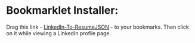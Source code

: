# Bookmarklet Installer:
Drag this link - [LinkedIn-To-ResumeJSON](javascript:(function()%7B%22use%20strict%22%3Bvar%20_typeof%3D%22function%22%3D%3Dtypeof%20Symbol%26%26%22symbol%22%3D%3Dtypeof%20Symbol.iterator%3Ffunction(e)%7Breturn%20typeof%20e%7D%3Afunction(e)%7Breturn%20e%26%26%22function%22%3D%3Dtypeof%20Symbol%26%26e.constructor%3D%3D%3DSymbol%26%26e!%3D%3DSymbol.prototype%3F%22symbol%22%3Atypeof%20e%7D%3B!function(r)%7Bvar%20n%3D%7B%7D%3Bfunction%20o(e)%7Bif(n%5Be%5D)return%20n%5Be%5D.exports%3Bvar%20t%3Dn%5Be%5D%3D%7Bi%3Ae%2Cl%3A!1%2Cexports%3A%7B%7D%7D%3Breturn%20r%5Be%5D.call(t.exports%2Ct%2Ct.exports%2Co)%2Ct.l%3D!0%2Ct.exports%7Do.m%3Dr%2Co.c%3Dn%2Co.d%3Dfunction(e%2Ct%2Cr)%7Bo.o(e%2Ct)%7C%7CObject.defineProperty(e%2Ct%2C%7Benumerable%3A!0%2Cget%3Ar%7D)%7D%2Co.r%3Dfunction(e)%7B%22undefined%22!%3Dtypeof%20Symbol%26%26Symbol.toStringTag%26%26Object.defineProperty(e%2CSymbol.toStringTag%2C%7Bvalue%3A%22Module%22%7D)%2CObject.defineProperty(e%2C%22__esModule%22%2C%7Bvalue%3A!0%7D)%7D%2Co.t%3Dfunction(t%2Ce)%7Bif(1%26e%26%26(t%3Do(t))%2C8%26e)return%20t%3Bif(4%26e%26%26%22object%22%3D%3D(void%200%3D%3D%3Dt%3F%22undefined%22%3A_typeof(t))%26%26t%26%26t.__esModule)return%20t%3Bvar%20r%3DObject.create(null)%3Bif(o.r(r)%2CObject.defineProperty(r%2C%22default%22%2C%7Benumerable%3A!0%2Cvalue%3At%7D)%2C2%26e%26%26%22string%22!%3Dtypeof%20t)for(var%20n%20in%20t)o.d(r%2Cn%2Cfunction(e)%7Breturn%20t%5Be%5D%7D.bind(null%2Cn))%3Breturn%20r%7D%2Co.n%3Dfunction(e)%7Bvar%20t%3De%26%26e.__esModule%3Ffunction()%7Breturn%20e.default%7D%3Afunction()%7Breturn%20e%7D%3Breturn%20o.d(t%2C%22a%22%2Ct)%2Ct%7D%2Co.o%3Dfunction(e%2Ct)%7Breturn%20Object.prototype.hasOwnProperty.call(e%2Ct)%7D%2Co.p%3D%22%22%2Co(o.s%3D3)%7D(%5Bfunction(t%2Ce)%7Bfunction%20r(e)%7Breturn(r%3D%22function%22%3D%3Dtypeof%20Symbol%26%26%22symbol%22%3D%3D_typeof(Symbol.iterator)%3Ffunction(e)%7Breturn%20void%200%3D%3D%3De%3F%22undefined%22%3A_typeof(e)%7D%3Afunction(e)%7Breturn%20e%26%26%22function%22%3D%3Dtypeof%20Symbol%26%26e.constructor%3D%3D%3DSymbol%26%26e!%3D%3DSymbol.prototype%3F%22symbol%22%3Avoid%200%3D%3D%3De%3F%22undefined%22%3A_typeof(e)%7D)(e)%7Dfunction%20n(e)%7Breturn%22function%22%3D%3Dtypeof%20Symbol%26%26%22symbol%22%3D%3D%3Dr(Symbol.iterator)%3Ft.exports%3Dn%3Dfunction(e)%7Breturn%20r(e)%7D%3At.exports%3Dn%3Dfunction(e)%7Breturn%20e%26%26%22function%22%3D%3Dtypeof%20Symbol%26%26e.constructor%3D%3D%3DSymbol%26%26e!%3D%3DSymbol.prototype%3F%22symbol%22%3Ar(e)%7D%2Cn(e)%7Dt.exports%3Dn%7D%2Cfunction(e%2Ct%2Cr)%7Be.exports%3Dr(4)%7D%2Cfunction(e%2Ct)%7Bfunction%20c(e%2Ct%2Cr%2Cn%2Co%2Ci%2Ca)%7Btry%7Bvar%20s%3De%5Bi%5D(a)%2Cc%3Ds.value%7Dcatch(e)%7Breturn%20void%20r(e)%7Ds.done%3Ft(c)%3APromise.resolve(c).then(n%2Co)%7De.exports%3Dfunction(s)%7Breturn%20function()%7Bvar%20e%3Dthis%2Ca%3Darguments%3Breturn%20new%20Promise(function(t%2Cr)%7Bvar%20n%3Ds.apply(e%2Ca)%3Bfunction%20o(e)%7Bc(n%2Ct%2Cr%2Co%2Ci%2C%22next%22%2Ce)%7Dfunction%20i(e)%7Bc(n%2Ct%2Cr%2Co%2Ci%2C%22throw%22%2Ce)%7Do(void%200)%7D)%7D%7D%7D%2Cfunction(e%2Ct%2Cr)%7Br.r(t)%3Bvar%20n%2Co%2Cc%2Ci%2Ca%2Cs%2Cu%3Dr(1)%2Cl%3Dr.n(u)%2Cd%3Dr(2)%2Cp%3Dr.n(d)%2Cf%3Dr(0)%2Ch%3Dr.n(f)%2Cy%3D%7Bbasics%3A%7Bname%3A%22%22%2Clabel%3A%22%22%2Cpicture%3A%22%22%2Cemail%3A%22%22%2Cphone%3A%22%22%2Cwebsite%3A%22%22%2Csummary%3A%22%22%2Clocation%3A%7Baddress%3A%22%22%2CpostalCode%3A%22%22%2Ccity%3A%22%22%2CcountryCode%3A%22%22%2Cregion%3A%22%22%7D%2Cprofiles%3A%5B%5D%7D%2Cwork%3A%5B%5D%2Cvolunteer%3A%5B%5D%2Ceducation%3A%5B%5D%2Cawards%3A%5B%5D%2Cpublications%3A%5B%5D%2Cskills%3A%5B%5D%2Clanguages%3A%5B%5D%2Cinterests%3A%5B%5D%2Creferences%3A%5B%5D%7D%2Cm%3D(i%3Dc%3Dy%2Ca%3D!1%2Cs%3D%22jtzLiToResumeJson%22%2Cb.prototype.setExportBeyondSpec%3Dfunction(e)%7B%22boolean%22%3D%3Dtypeof%20e%26%26(this.exportBeyondSpec%3De)%7D%2Cb.prototype.parseEmbeddedLiSchema%3Dfunction()%7Bfor(var%20e%3Dthis%2Ci%3Dthis%2Ca%3D!1%2Ct%3D!1%2Cr%3Ddocument.querySelectorAll('code%5Bid%5E%3D%22bpr-guid-%22%5D')%2Cn%3D0%3Bn%3Cr.length%3Bn%2B%2B)%7Bvar%20s%3Dr%5Bn%5D%3Bif(%2FeducationView%2F.test(s.innerHTML)%26%26%2FlanguageView%2F.test(s.innerHTML))%7Bt%3D!0%3Btry%7B!function()%7Bvar%20n%3Dv(JSON.parse(s.innerHTML))%2Ct%3D!1%3Bn.getValuesByKey(%22*profile%22).forEach(function(e)%7Bt%7C%7C(t%3D!0%2Cc.basics.name%3De.firstName%2B%22%20%22%2Be.lastName%2Cc.basics.summary%3Dg(e.summary)%2Cc.basics.label%3Dg(e.headline)%2Ce.address%3Fc.basics.location.address%3De.address%3Ae.locationName%26%26(c.basics.location.address%3De.locationName)%2Cc.basics.location.countryCode%3De.defaultLocale.country%2Cc.languages.push(%7Blanguage%3Ae.defaultLocale.language%2Cfluency%3A%22Native%20Speaker%22%7D))%7D)%2Cn.getValuesByKey(%22*summaryTreasuryMedias%22).forEach(function(e)%7Bvar%20t%3D!1%2Cr%3De.data.url%3Bif(%22GitHub%22%3D%3D%3De.providerName%7C%7C%2Fgithub%5C.com%2Fgim.test(r))%7Bvar%20n%3D%2Fgithub%5C.com%5C%2F(%5B%5E%5C%2F%5C%3F%5D%2B)%5B%5E%5C%2F%5D%2B%24%2Fgim.exec(r)%3Bn%26%26!a%26%26(t%3Da%3D!0%2Cc.basics.profiles.push(%7Bnetwork%3A%22GitHub%22%2Cusername%3An%5B1%5D%2Curl%3Ar%7D))%7Dt%7C%7C(t%3D!0%2Cc.basics.website%3Dr)%2C!t%26%26this.exportBeyondSpec%26%26(t%3D!0%2Cc.projects%3Dc.projects%7C%7C%5B%5D%2Cc.projects.push(%7Bname%3Ae.title%2CstartDate%3A%22%22%2Csummary%3Ae.description%2Curl%3Aproject.url%7D))%7D)%2Cn.getValuesByKey(%22*educationView%22).forEach(function(e)%7Bvar%20r%3D%7Binstitution%3Ag(e.schoolName)%2Carea%3Ag(e.fieldOfStudy)%2CstudyType%3Ag(e.degreeName)%2CstartDate%3A%22%22%2CendDate%3A%22%22%2Cgpa%3Ag(e.grade)%2Ccourses%3A%5B%5D%7D%3Be.timePeriod%26%26%22object%22%3D%3D%3Dh()(e.timePeriod)%26%26(e.timePeriod.startDate%26%26%22object%22%3D%3D%3Dh()(e.timePeriod.startDate)%26%26(r.startDate%3De.timePeriod.startDate.year%2B%22-12-31%22)%2Ce.timePeriod.endDate%26%26%22object%22%3D%3D%3Dh()(e.timePeriod.endDate)%26%26(r.endDate%3De.timePeriod.endDate.year%2B%22-12-31%22))%2CArray.isArray(e.courses)%26%26e.courses.forEach(function(e)%7Bvar%20t%3Dn.data%5Be%5D%3Bt%3Fr.courses.push(t.number%2B%22%20-%20%22%2Bt.name)%3Ai.debug%26%26(console.warn(%22could%20not%20find%20course%3A%22)%2Cconsole.warn(e))%7D)%2Cc.education.push(r)%7D)%2Cn.getValuesByKey(%22*positionView%22).forEach(function(e)%7Bvar%20t%3D%7Bcompany%3Ae.companyName%2CendDate%3A%22%22%2Chighlights%3A%5B%5D%2Cposition%3Ae.title%2CstartDate%3A%22%22%2Csummary%3Ae.description%2Cwebsite%3Ai.companyLiPageFromCompanyUrn(e.companyUrn)%7D%3Be.timePeriod%26%26%22object%22%3D%3D%3Dh()(e.timePeriod)%26%26(e.timePeriod.endDate%26%26%22object%22%3D%3D%3Dh()(e.timePeriod.endDate)%26%26(t.endDate%3De.timePeriod.endDate.year%2B%22-%22%2Be.timePeriod.endDate.month%2B%22-31%22)%2Ce.timePeriod.startDate%26%26%22object%22%3D%3D%3Dh()(e.timePeriod.startDate)%26%26(t.startDate%3De.timePeriod.startDate.year%2B%22-%22%2Be.timePeriod.startDate.month%2B%22-31%22))%2Ce.company%26%26e.company%5B%22*miniCompany%22%5D%26%26n.data%5Be.company%5B%22*miniCompany%22%5D%5D%2Cc.work.push(t)%7D)%2Cn.getValuesByKey(%22*volunteerExperienceView%22).forEach(function(e)%7Bvar%20t%3D%7Borganization%3Ae.companyName%2Cposition%3Ae.role%2Cwebsite%3Ai.companyLiPageFromCompanyUrn(e.companyUrn)%2CstartDate%3A%22%22%2CendDate%3A%22%22%2Csummary%3Ae.description%2Chighlights%3A%5B%5D%7D%3Be.timePeriod%26%26%22object%22%3D%3D%3Dh()(e.timePeriod)%26%26(%22object%22%3D%3D%3Dh()(e.timePeriod.endDate)%26%26null!%3D%3De.timePeriod.endDate%26%26(t.endDate%3De.timePeriod.endDate.year%2B%22-%22%2Be.timePeriod.endDate.month%2B%22-31%22)%2C%22object%22%3D%3D%3Dh()(e.timePeriod.startDate)%26%26null!%3D%3De.timePeriod.startDate%26%26(t.startDate%3De.timePeriod.startDate.year%2B%22-%22%2Be.timePeriod.startDate.month%2B%22-31%22))%2Cc.volunteer.push(t)%7D)%3Bvar%20r%3D%5B%5D%3Bn.getValuesByKey(%22*skillView%22).forEach(function(e)%7Br.push(e.name)%7D)%2Cdocument.querySelectorAll('span%5Bclass*%3D%22skill-category-entity%22%5D%5Bclass*%3D%22name%22%5D').forEach(function(e)%7Be%3De.innerText%2Cr.includes(e)%7C%7Cr.push(e)%7D)%2Cr.forEach(function(e)%7Bc.skills.push(%7Bname%3Ae%2Clevel%3A%22%22%2Ckeywords%3A%5B%5D%7D)%7D)%3Bvar%20o%3D%5B%5D%3Bdocument.querySelectorAll(%22%23recommendation-list%20%3E%20li%22).forEach(function(e)%7Bif(e.querySelector('blockquote%20span%5Bclass*%3D%22line-clamp%22%5D%5Bclass*%3D%22raw%22%5D'))%7Bvar%20t%3D%7Bname%3Ae.querySelector(%22h3%22).innerText%2Ctitle%3Ae.querySelector('p%5Bclass*%3D%22headline%22%5D').innerText%2Ctext%3Ae.querySelector('blockquote%20span%5Bclass*%3D%22line-clamp%22%5D%5Bclass*%3D%22raw%22%5D').innerText%7D%2Cr%3Dt.name%2B%22%7C%22%2Bt.title%3Bo.includes(r)%7C%7C(o.push(r)%2Cc.references.push(%7Bname%3At.name%2Creference%3At.text%7D))%7D%7D)%2Ce.exportBeyondSpec%26%26(c.projects%3Dc.projects%7C%7C%5B%5D%2Cn.getValuesByKey(%22*projectView%22).forEach(function(e)%7Bvar%20t%3D%7Bname%3Ae.title%2CstartDate%3A%22%22%2Csummary%3Ae.description%2Curl%3Ae.url%7D%3Be.timePeriod%26%26%22object%22%3D%3D%3Dh()(e.timePeriod)%26%26(t.startDate%3De.timePeriod.startDate%2B%22-12-31%22)%2Cc.projects.push(t)%7D))%2Cn.getValuesByKey(%22*honorView%22).forEach(function(e)%7Bvar%20t%3D%7Btitle%3Ae.title%2Cdate%3A%22%22%2Cawarder%3Ae.issuer%2Csummary%3Ag(e.description)%7D%3Be.issueDate%26%26%22object%22%3D%3D%3Dh()(e.issueDate)%26%26(t.date%3De.issueDate.year%2B%22-%22%2Be.issueDate.month%2B%22-31%22)%2Cc.awards.push(t)%7D)%2Cn.getValuesByKey(%22*publicationView%22).forEach(function(e)%7Bvar%20t%3D%7Bname%3Ae.name%2Cpublisher%3Ae.publisher%2CreleaseDate%3A%22%22%2Cwebsite%3Ag(e.url)%2Csummary%3Ag(e.description)%7D%3B%22object%22%3D%3D%3Dh()(e.date)%26%26void%200!%3D%3De.date.year%26%26(t.releaseDate%3De.date.year%2B%22-%22%2Be.date.month%2B%22-%22%2Be.date.day)%2Cc.publications.push(t)%7D)%2Ci.debug%26%26console.log(c)%2Ci.parseSuccess%3D!0%7D()%7Dcatch(e)%7Bif(i.debug)throw%20e%3Bconsole.warn(e)%2Cconsole.log(%22Could%20not%20parse%20embedded%20schema!%22)%7D%7Dif(t)%7Bi.parseSuccess%3D!0%3Bbreak%7D%7D%7D%2Cb.prototype.parseBasics%3Dfunction()%7Bthis.profileId%3Dthis.getProfileId()%2Cc.basics.profiles.push(%7Bnetwork%3A%22LinkedIn%22%2Cusername%3Athis.profileId%2Curl%3A%22https%3A%2F%2Fwww.linkedin.com%2Fin%2F%22%2Bthis.profileId%2B%22%2F%22%7D)%7D%2Cb.prototype.parseViaInternalApi%3Dp()(l.a.mark(function%20e()%7Bvar%20t%2Cr%2Cn%2Co%2Ci%2Ca%2Cs%3Breturn%20l.a.wrap(function(e)%7Bfor(%3B%3B)switch(e.prev%3De.next)%7Bcase%200%3Areturn%20e.prev%3D0%2Ce.next%3D3%2Cthis.voyagerFetch(%22%2Fidentity%2Fprofiles%2F%7BprofileId%7D%2FprofileContactInfo%22)%3Bcase%203%3Aif((t%3De.sent)%26%26%22object%22%3D%3D%3Dh()(t.data)%26%26(c.basics.location.address%3Dt.data.address%2Cc.basics.email%3Dt.data.emailAddress%2Cc.basics.phone%3Dg(t.data.phoneNumbers)%2CArray.isArray(t.data.websites)))for(r%3Dt.data.websites%2Cn%3D0%3Bn%3Cr.length%3Bn%2B%2B)%2Fportfolio%2Fi.test(r%5Bn%5D.type.category)%26%26(c.basics.website%3Dr%5Bn%5D.url)%3Breturn%20e.next%3D7%2Cthis.voyagerFetch(%22%2Fme%22)%3Bcase%207%3Areturn(o%3De.sent)%26%26%22object%22%3D%3D%3Dh()(o.data)%26%26Array.isArray(o.included)%26%260%3Co.included.length%26%26(i%3Do.included%5B0%5D%2Cc.basics.name%3Di.firstName%2B%22%20%22%2Bi.LastName%2Cc.basics.label%3Di.occupation%2Cc.basics.picture%3Di.picture.rootUrl%2Bi.picture.artifacts%5Bi.picture.artifacts.length-1%5D.fileIdentifyingUrlPathSegment)%2Ce.next%3D11%2Cthis.voyagerFetch(%22%2Fidentity%2Fprofiles%2F%7BprofileId%7D%22)%3Bcase%2011%3A(a%3De.sent)%26%26%22object%22%3D%3D%3Dh()(a.data)%26%26(s%3Da.data%2Cc.basics.name%3Ds.firstName%2B%22%20%22%2Bs.lastName%2Cc.basics.label%3Ds.headline%2Cc.basics.summary%3Ds.summary)%2Cthis.debug%26%26console.log(c)%2Ce.next%3D20%3Bbreak%3Bcase%2016%3Ae.prev%3D16%2Ce.t0%3De.catch(0)%2Cconsole.warn(e.t0)%2Cconsole.log(%22Error%20parsing%20using%20internal%20API%20(Voyager)%22)%3Bcase%2020%3Acase%22end%22%3Areturn%20e.stop()%7D%7D%2Ce%2Cthis%2C%5B%5B0%2C16%5D%5D)%7D))%2Cb.prototype.triggerAjaxLoadByScrolling%3D(o%3Dp()(l.a.mark(function%20e(t)%7Bvar%20r%2Cn%3Breturn%20l.a.wrap(function(e)%7Bfor(%3B%3B)switch(e.prev%3De.next)%7Bcase%200%3Aif(t%3D%22function%22%3D%3Dtypeof%20t%3Ft%3Afunction()%7B%7D%2Ca)%7Be.next%3D7%3Bbreak%7Dreturn%20r%3Dfunction()%7Bvar%20e%3Ddocument.body.scrollHeight%3Bwindow.scrollTo(0%2Ce)%7D%2Cn%3Dwindow.scrollY%2Cr()%2Ce.next%3D7%2Cnew%20Promise(function(e%2Ct)%7BsetTimeout(function()%7Br()%2Cwindow.scrollTo(0%2Cn)%2Ca%3D!0%2Ce()%7D%2C400)%7D)%3Bcase%207%3Areturn%20t()%2Ce.abrupt(%22return%22%2C!0)%3Bcase%209%3Acase%22end%22%3Areturn%20e.stop()%7D%7D%2Ce)%7D))%2Cfunction(e)%7Breturn%20o.apply(this%2Carguments)%7D)%2Cb.prototype.forceReParse%3Dp()(l.a.mark(function%20e()%7Breturn%20l.a.wrap(function(e)%7Bfor(%3B%3B)switch(e.prev%3De.next)%7Bcase%200%3Areturn%20a%3D!1%2Cthis.parseSuccess%3D!1%2Ce.next%3D4%2Cthis.tryParse()%3Bcase%204%3Acase%22end%22%3Areturn%20e.stop()%7D%7D%2Ce%2Cthis)%7D))%2Cb.prototype.tryParse%3Dp()(l.a.mark(function%20e()%7Bvar%20n%2Co%3Dthis%3Breturn%20l.a.wrap(function(e)%7Bfor(%3B%3B)switch(e.prev%3De.next)%7Bcase%200%3Areturn%20n%3Dthis%2Ce.abrupt(%22return%22%2Cnew%20Promise(function()%7Bvar%20r%3Dp()(l.a.mark(function%20e(t%2Cr)%7Breturn%20l.a.wrap(function(e)%7Bfor(%3B%3B)switch(e.prev%3De.next)%7Bcase%200%3Aif(o.parseSuccess%26%26o.scannedPageUrl!%3D%3Do.getUrlWithoutQuery())return%20e.next%3D3%2Co.forceReParse()%3Be.next%3D6%3Bbreak%3Bcase%203%3At(!0)%2Ce.next%3D7%3Bbreak%3Bcase%206%3Ao.triggerAjaxLoadByScrolling(function()%7Bn.parseSuccess%7C%7C(n.parseBasics()%2Cn.parseEmbeddedLiSchema()%2Cn.scannedPageUrl%3Dn.getUrlWithoutQuery())%2Ct(!0)%7D)%3Bcase%207%3Acase%22end%22%3Areturn%20e.stop()%7D%7D%2Ce)%7D))%3Breturn%20function(e%2Ct)%7Breturn%20r.apply(this%2Carguments)%7D%7D()))%3Bcase%202%3Acase%22end%22%3Areturn%20e.stop()%7D%7D%2Ce%2Cthis)%7D))%2Cb.prototype.parseAndShowOutput%3Dp()(l.a.mark(function%20e()%7Bvar%20t%3Breturn%20l.a.wrap(function(e)%7Bfor(%3B%3B)switch(e.prev%3De.next)%7Bcase%200%3Areturn%20e.next%3D2%2Cthis.tryParse()%3Bcase%202%3At%3D%7Braw%3Ac%2Cstringified%3AJSON.stringify(c%2Cnull%2C2)%7D%2Cconsole.log(t)%2Cthis.showModal(t.raw)%3Bcase%205%3Acase%22end%22%3Areturn%20e.stop()%7D%7D%2Ce%2Cthis)%7D))%2Cb.prototype.closeModal%3Dfunction()%7Bvar%20e%3Ddocument.getElementById(%22jtzLiToResumeJson_modalWrapper%22)%3Be%26%26(e.style.display%3D%22none%22)%7D%2Cb.prototype.showModal%3Dfunction(e)%7Bvar%20t%3Dthis%2Cr%3Ds%2B%22_modalWrapper%22%2Cn%3Ddocument.getElementById(r)%3Bif(n)n.style.display%3D%22block%22%3Belse%7Bt.injectStyles()%2C(n%3Ddocument.createElement(%22div%22)).id%3Dr%2Cn.innerHTML%3D%22%22%2B'%3Cdiv%20class%3D%22'.concat(s%2C'_modal%22%3E')%2B'%3Cdiv%20class%3D%22'.concat(s%2C'_topBar%22%3E')%2B'%3Cdiv%20class%3D%22'.concat(s%2C'_titleText%22%3EProfile%20Export%3A%3C%2Fdiv%3E')%2B'%3Cdiv%20class%3D%22'.concat(s%2C'_closeButton%22%3EX%3C%2Fdiv%3E')%2B%22%3C%2Fdiv%3E%22%2B'%3Cdiv%20class%3D%22'.concat(s%2C'_modalBody%22%3E')%2B'%3Ctextarea%20id%3D%22'.concat(s%2C'_exportTextField%22%3EExport%20will%20appear%20here...%3C%2Ftextarea%3E')%2B%22%3C%2Fdiv%3E%3C%2Fdiv%3E%22%2Cdocument.body.appendChild(n)%2Cn.addEventListener(%22click%22%2Cfunction(e)%7Be.target.id%3D%3D%3Dr%26%26t.closeModal()%7D)%2Cn.querySelector(%22.%22%2Bs%2B%22_closeButton%22).addEventListener(%22click%22%2Cfunction(e)%7Bt.closeModal()%7D)%3Bvar%20o%3Dn.querySelector(%22%23%22%2Bs%2B%22_exportTextField%22)%3Bo.addEventListener(%22click%22%2Cfunction(e)%7Bo.select()%7D)%7Dn.querySelector(%22%23%22%2Bs%2B%22_exportTextField%22).value%3DJSON.stringify(e%2Cnull%2C2)%7D%2Cb.prototype.injectStyles%3Dfunction()%7Bvar%20e%3Ddocument.createElement(%22style%22)%3Be.innerText%3D%22%23%22.concat(s%2C%22_modalWrapper%20%7B%22)%2B%22width%3A%20100%25%3Bheight%3A%20100%25%3Bposition%3A%20absolute%3Btop%3A%200%3Bleft%3A%200%3Bbackground-color%3A%20rgba(0%2C%200%2C%200%2C%200.8)%3Bz-index%3A%2099999999999999999999999999999999%7D%22%2B%22.%22.concat(s%2C%22_modal%20%7B%22)%2B%22width%3A%2080%25%3Bmargin-top%3A%2010%25%3Bmargin-left%3A%2010%25%3Bbackground-color%3A%20white%3Bpadding%3A%2020px%3Bborder-radius%3A%2013px%3B%7D%22%2B%22.%22.concat(s%2C%22_topBar%20%7B%22)%2B%22width%3A%20100%25%3Bposition%3A%20relative%3B%7D%22%2B%22.%22.concat(s%2C%22_titleText%20%7B%22)%2B%22text-align%3A%20center%3Bfont-size%3A%20x-large%3Bwidth%3A%20100%25%3Bpadding-top%3A%208px%3B%7D%22%2B%22.%22.concat(s%2C%22_closeButton%20%7B%22)%2B%22position%3A%20absolute%3Btop%3A%200px%3Bright%3A%200px%3Bpadding%3A%200px%208px%3Bmargin%3A%203px%3Bborder%3A%204px%20double%20black%3Bborder-radius%3A%2010px%3Bfont-size%3A%20x-large%3B%7D%22%2B%22.%22.concat(s%2C%22_modalBody%20%7B%22)%2B%22width%3A%2090%25%3Bmargin-left%3A%205%25%3Bmargin-top%3A%2020px%3Bpadding-top%3A%208px%3B%7D%22%2B%22%23%22.concat(s%2C%22_exportTextField%20%7B%22)%2B%22width%3A%20100%25%3Bmin-height%3A%20300px%3B%7D%22%2Cdocument.body.appendChild(e)%7D%2Cb.prototype.getUrlWithoutQuery%3Dfunction()%7Breturn%20document.location.origin%2Bdocument.location.pathname%7D%2Cb.prototype.getJSON%3Dfunction()%7Breturn%20this.parseSuccess%3Fc%3Ai%7D%2Cb.prototype.getProfileId%3Dfunction()%7Bvar%20e%3D%2Flinkedin.com%5C%2F%5B%5E%5C%2F%5D*%5C%2F(%5B%5E%5C%2F%5D%2B)%5C%2F%5B%5E%5C%2F%5D*%24%2Fim%2Ct%3D%2Fvoyager%5C%2Fapi%5C%2F.*%5C%2Fprofiles%5C%2F(%5B%5E%5C%2F%5D%2B)%5C%2F.*%2Fim%3Breturn%20e.test(document.location.href)%3Fe.exec(document.location.href)%5B1%5D%3A!!t.test(document.body.innerHTML)%26%26t.exec(document.body.innerHTML)%5B1%5D%7D%2Cb.prototype.companyLiPageFromCompanyUrn%3Dfunction(e)%7Bvar%20t%3D%22%22%3Bif(%22string%22%3D%3Dtypeof%20e)%7Bvar%20r%3D%2Furn.%2BCompany%3A(%5Cd%2B)%2F.exec(e)%3Br%26%26(t%3D%22https%3A%2F%2Fwww.linkedin.com%2Fcompany%2F%22%2Br%5B1%5D)%7Dreturn%20t%7D%2Cb.prototype.voyagerFetch%3D(n%3Dp()(l.a.mark(function%20e(i)%7Breturn%20l.a.wrap(function(e)%7Bfor(%3B%3B)switch(e.prev%3De.next)%7Bcase%200%3Areturn(i%3Di.replace(%22%7BprofileId%7D%22%2Cthis.profileId)).startsWith(%22https%22)%7C%7C(i%3D%22https%3A%2F%2Fwww.linkedin.com%2Fvoyager%2Fapi%22%2Bi)%2Ce.abrupt(%22return%22%2Cnew%20Promise(function(r%2Ce)%7Bvar%20t%2Cn%3D((t%3Ddocument.cookie.match(%22(%5E%7C%3B)%20%3FJSESSIONID%3D(%5B%5E%3B%5D*)(%3B%7C%24)%22))%3Ft%5B2%5D%3Anull).replace(%2F%22%2Fg%2C%22%22)%3Bif(n)%7Bvar%20o%3D%7Bcredentials%3A%22include%22%2Cheaders%3A%7Baccept%3A%22application%2Fvnd.linkedin.normalized%2Bjson%2B2.1%22%2C%22csrf-token%22%3An%2C%22sec-fetch-mode%22%3A%22cors%22%2C%22sec-fetch-site%22%3A%22same-origin%22%7D%2Creferrer%3Adocument.location.href%2Cbody%3Anull%2Cmethod%3A%22GET%22%2Cmode%3A%22cors%22%7D%3Bthis.debug%26%26console.log(o)%2Cfetch(i%2Co).then(function(e)%7B200!%3D%3De.status%3F(r(!1)%2Cconsole.warn(%22Error%20fetching%20internal%20API%20endpoint%22))%3Ae.text().then(function(e)%7Btry%7Bvar%20t%3DJSON.parse(e)%3Br(t)%7Dcatch(e)%7Bconsole.warn(%22Error%20parsing%20internal%20API%20response%22)%2Cr(!1)%7D%7D)%7D)%7Delse%20r(!1)%7D))%3Bcase%203%3Acase%22end%22%3Areturn%20e.stop()%7D%7D%2Ce%2Cthis)%7D))%2Cfunction(e)%7Breturn%20n.apply(this%2Carguments)%7D)%2Cb)%3Bfunction%20g(e%2Ct)%7Breturn%20null%3D%3D%3De%3Ft%7C%7C%22%22%3Ae%7Dfunction%20v(e)%7Bvar%20t%3D%7BtableOfContents%3A%7B%7D%2Cdata%3A%7B%7D%7D%3Bt.tableOfContents%3De.data%3Bfor(var%20r%3D0%3Br%3Ce.included.length%3Br%2B%2B)%7Bvar%20n%3De.included%5Br%5D%3Bn.key%3Dn.entityUrn%2Ct.data%5Bn.entityUrn%5D%3Dn%7Dreturn%20t.getValuesByKey%3Dfunction(e)%7Bvar%20t%3D%5B%5D%2Cr%3Dthis.tableOfContents%5Be%5D%2Cn%3D%5B%5D%3Bif(Array.isArray(r))n%3Dr%3Belse%20if(r)%7Bvar%20o%3Dthis.data%5Br%5D%3Bo%5B%22*elements%22%5D%26%26Array.isArray(o%5B%22*elements%22%5D)%3Fn%3Do%5B%22*elements%22%5D%3Ao.elements%26%26Array.isArray(o.elements)%3Fn%3Do.elements%3At.push(o)%7Dfor(var%20i%3D0%3Bi%3Cn.length%3Bi%2B%2B)void%200!%3D%3Dthis.data%5Bn%5Bi%5D%5D%26%26t.push(this.data%5Bn%5Bi%5D%5D)%3Breturn%20t%7D%2Ct%7Dfunction%20b(e%2Ct)%7Bthis.scannedPageUrl%3D%22%22%2Cthis.parseSuccess%3D!1%2Cthis.profileId%3Dthis.getProfileId()%2Cthis.exportBeyondSpec%3De%7C%7C!1%2Cthis.debug%3D%22boolean%22%3D%3Dtypeof%20t%26%26t%7Dwindow.linkedinToResumeJsonConverter%3Dnew%20m%2Cwindow.linkedinToResumeJsonConverter.parseAndShowOutput()%7D%2Cfunction(e%2Ct%2Cr)%7Bvar%20n%3Dfunction(i)%7Bvar%20c%2Ce%3DObject.prototype%2Cu%3De.hasOwnProperty%2Ct%3D%22function%22%3D%3Dtypeof%20Symbol%3FSymbol%3A%7B%7D%2Co%3Dt.iterator%7C%7C%22%40%40iterator%22%2Cr%3Dt.asyncIterator%7C%7C%22%40%40asyncIterator%22%2Cn%3Dt.toStringTag%7C%7C%22%40%40toStringTag%22%3Bfunction%20a(e%2Ct%2Cr%2Cn)%7Bvar%20i%2Ca%2Cs%2Cc%2Co%3Dt%26%26t.prototype%20instanceof%20g%3Ft%3Ag%2Cu%3DObject.create(o.prototype)%2Cl%3Dnew%20j(n%7C%7C%5B%5D)%3Breturn%20u._invoke%3D(i%3De%2Ca%3Dr%2Cs%3Dl%2Cc%3Dp%2Cfunction(e%2Ct)%7Bif(c%3D%3D%3Dh)throw%20new%20Error(%22Generator%20is%20already%20running%22)%3Bif(c%3D%3D%3Dy)%7Bif(%22throw%22%3D%3D%3De)throw%20t%3Breturn%20_()%7Dfor(s.method%3De%2Cs.arg%3Dt%3B%3B)%7Bvar%20r%3Ds.delegate%3Bif(r)%7Bvar%20n%3DE(r%2Cs)%3Bif(n)%7Bif(n%3D%3D%3Dm)continue%3Breturn%20n%7D%7Dif(%22next%22%3D%3D%3Ds.method)s.sent%3Ds._sent%3Ds.arg%3Belse%20if(%22throw%22%3D%3D%3Ds.method)%7Bif(c%3D%3D%3Dp)throw%20c%3Dy%2Cs.arg%3Bs.dispatchException(s.arg)%7Delse%22return%22%3D%3D%3Ds.method%26%26s.abrupt(%22return%22%2Cs.arg)%3Bc%3Dh%3Bvar%20o%3Dd(i%2Ca%2Cs)%3Bif(%22normal%22%3D%3D%3Do.type)%7Bif(c%3Ds.done%3Fy%3Af%2Co.arg%3D%3D%3Dm)continue%3Breturn%7Bvalue%3Ao.arg%2Cdone%3As.done%7D%7D%22throw%22%3D%3D%3Do.type%26%26(c%3Dy%2Cs.method%3D%22throw%22%2Cs.arg%3Do.arg)%7D%7D)%2Cu%7Dfunction%20d(e%2Ct%2Cr)%7Btry%7Breturn%7Btype%3A%22normal%22%2Carg%3Ae.call(t%2Cr)%7D%7Dcatch(e)%7Breturn%7Btype%3A%22throw%22%2Carg%3Ae%7D%7D%7Di.wrap%3Da%3Bvar%20p%3D%22suspendedStart%22%2Cf%3D%22suspendedYield%22%2Ch%3D%22executing%22%2Cy%3D%22completed%22%2Cm%3D%7B%7D%3Bfunction%20g()%7B%7Dfunction%20s()%7B%7Dfunction%20l()%7B%7Dvar%20v%3D%7B%7D%3Bv%5Bo%5D%3Dfunction()%7Breturn%20this%7D%3Bvar%20b%3DObject.getPrototypeOf%2Cw%3Db%26%26b(b(D(%5B%5D)))%3Bw%26%26w!%3D%3De%26%26u.call(w%2Co)%26%26(v%3Dw)%3Bvar%20x%3Dl.prototype%3Dg.prototype%3DObject.create(v)%3Bfunction%20P(e)%7B%5B%22next%22%2C%22throw%22%2C%22return%22%5D.forEach(function(t)%7Be%5Bt%5D%3Dfunction(e)%7Breturn%20this._invoke(t%2Ce)%7D%7D)%7Dfunction%20S(c)%7Bvar%20t%3Bthis._invoke%3Dfunction(r%2Cn)%7Bfunction%20e()%7Breturn%20new%20Promise(function(e%2Ct)%7B!function%20t(e%2Cr%2Cn%2Co)%7Bvar%20i%3Dd(c%5Be%5D%2Cc%2Cr)%3Bif(%22throw%22!%3D%3Di.type)%7Bvar%20a%3Di.arg%2Cs%3Da.value%3Breturn%20s%26%26%22object%22%3D%3D(void%200%3D%3D%3Ds%3F%22undefined%22%3A_typeof(s))%26%26u.call(s%2C%22__await%22)%3FPromise.resolve(s.__await).then(function(e)%7Bt(%22next%22%2Ce%2Cn%2Co)%7D%2Cfunction(e)%7Bt(%22throw%22%2Ce%2Cn%2Co)%7D)%3APromise.resolve(s).then(function(e)%7Ba.value%3De%2Cn(a)%7D%2Cfunction(e)%7Breturn%20t(%22throw%22%2Ce%2Cn%2Co)%7D)%7Do(i.arg)%7D(r%2Cn%2Ce%2Ct)%7D)%7Dreturn%20t%3Dt%3Ft.then(e%2Ce)%3Ae()%7D%7Dfunction%20E(e%2Ct)%7Bvar%20r%3De.iterator%5Bt.method%5D%3Bif(r%3D%3D%3Dc)%7Bif(t.delegate%3Dnull%2C%22throw%22%3D%3D%3Dt.method)%7Bif(e.iterator.return%26%26(t.method%3D%22return%22%2Ct.arg%3Dc%2CE(e%2Ct)%2C%22throw%22%3D%3D%3Dt.method))return%20m%3Bt.method%3D%22throw%22%2Ct.arg%3Dnew%20TypeError(%22The%20iterator%20does%20not%20provide%20a%20'throw'%20method%22)%7Dreturn%20m%7Dvar%20n%3Dd(r%2Ce.iterator%2Ct.arg)%3Bif(%22throw%22%3D%3D%3Dn.type)return%20t.method%3D%22throw%22%2Ct.arg%3Dn.arg%2Ct.delegate%3Dnull%2Cm%3Bvar%20o%3Dn.arg%3Breturn%20o%3Fo.done%3F(t%5Be.resultName%5D%3Do.value%2Ct.next%3De.nextLoc%2C%22return%22!%3D%3Dt.method%26%26(t.method%3D%22next%22%2Ct.arg%3Dc)%2Ct.delegate%3Dnull%2Cm)%3Ao%3A(t.method%3D%22throw%22%2Ct.arg%3Dnew%20TypeError(%22iterator%20result%20is%20not%20an%20object%22)%2Ct.delegate%3Dnull%2Cm)%7Dfunction%20k(e)%7Bvar%20t%3D%7BtryLoc%3Ae%5B0%5D%7D%3B1%20in%20e%26%26(t.catchLoc%3De%5B1%5D)%2C2%20in%20e%26%26(t.finallyLoc%3De%5B2%5D%2Ct.afterLoc%3De%5B3%5D)%2Cthis.tryEntries.push(t)%7Dfunction%20L(e)%7Bvar%20t%3De.completion%7C%7C%7B%7D%3Bt.type%3D%22normal%22%2Cdelete%20t.arg%2Ce.completion%3Dt%7Dfunction%20j(e)%7Bthis.tryEntries%3D%5B%7BtryLoc%3A%22root%22%7D%5D%2Ce.forEach(k%2Cthis)%2Cthis.reset(!0)%7Dfunction%20D(t)%7Bif(t)%7Bvar%20e%3Dt%5Bo%5D%3Bif(e)return%20e.call(t)%3Bif(%22function%22%3D%3Dtypeof%20t.next)return%20t%3Bif(!isNaN(t.length))%7Bvar%20r%3D-1%2Cn%3Dfunction%20e()%7Bfor(%3B%2B%2Br%3Ct.length%3B)if(u.call(t%2Cr))return%20e.value%3Dt%5Br%5D%2Ce.done%3D!1%2Ce%3Breturn%20e.value%3Dc%2Ce.done%3D!0%2Ce%7D%3Breturn%20n.next%3Dn%7D%7Dreturn%7Bnext%3A_%7D%7Dfunction%20_()%7Breturn%7Bvalue%3Ac%2Cdone%3A!0%7D%7Dreturn%20s.prototype%3Dx.constructor%3Dl%2Cl.constructor%3Ds%2Cl%5Bn%5D%3Ds.displayName%3D%22GeneratorFunction%22%2Ci.isGeneratorFunction%3Dfunction(e)%7Bvar%20t%3D%22function%22%3D%3Dtypeof%20e%26%26e.constructor%3Breturn!!t%26%26(t%3D%3D%3Ds%7C%7C%22GeneratorFunction%22%3D%3D%3D(t.displayName%7C%7Ct.name))%7D%2Ci.mark%3Dfunction(e)%7Breturn%20Object.setPrototypeOf%3FObject.setPrototypeOf(e%2Cl)%3A(e.__proto__%3Dl%2Cn%20in%20e%7C%7C(e%5Bn%5D%3D%22GeneratorFunction%22))%2Ce.prototype%3DObject.create(x)%2Ce%7D%2Ci.awrap%3Dfunction(e)%7Breturn%7B__await%3Ae%7D%7D%2CP(S.prototype)%2CS.prototype%5Br%5D%3Dfunction()%7Breturn%20this%7D%2Ci.AsyncIterator%3DS%2Ci.async%3Dfunction(e%2Ct%2Cr%2Cn)%7Bvar%20o%3Dnew%20S(a(e%2Ct%2Cr%2Cn))%3Breturn%20i.isGeneratorFunction(t)%3Fo%3Ao.next().then(function(e)%7Breturn%20e.done%3Fe.value%3Ao.next()%7D)%7D%2CP(x)%2Cx%5Bn%5D%3D%22Generator%22%2Cx%5Bo%5D%3Dfunction()%7Breturn%20this%7D%2Cx.toString%3Dfunction()%7Breturn%22%5Bobject%20Generator%5D%22%7D%2Ci.keys%3Dfunction(r)%7Bvar%20n%3D%5B%5D%3Bfor(var%20e%20in%20r)n.push(e)%3Breturn%20n.reverse()%2Cfunction%20e()%7Bfor(%3Bn.length%3B)%7Bvar%20t%3Dn.pop()%3Bif(t%20in%20r)return%20e.value%3Dt%2Ce.done%3D!1%2Ce%7Dreturn%20e.done%3D!0%2Ce%7D%7D%2Ci.values%3DD%2Cj.prototype%3D%7Bconstructor%3Aj%2Creset%3Afunction(e)%7Bif(this.prev%3D0%2Cthis.next%3D0%2Cthis.sent%3Dthis._sent%3Dc%2Cthis.done%3D!1%2Cthis.delegate%3Dnull%2Cthis.method%3D%22next%22%2Cthis.arg%3Dc%2Cthis.tryEntries.forEach(L)%2C!e)for(var%20t%20in%20this)%22t%22%3D%3D%3Dt.charAt(0)%26%26u.call(this%2Ct)%26%26!isNaN(%2Bt.slice(1))%26%26(this%5Bt%5D%3Dc)%7D%2Cstop%3Afunction()%7Bthis.done%3D!0%3Bvar%20e%3Dthis.tryEntries%5B0%5D.completion%3Bif(%22throw%22%3D%3D%3De.type)throw%20e.arg%3Breturn%20this.rval%7D%2CdispatchException%3Afunction(r)%7Bif(this.done)throw%20r%3Bvar%20n%3Dthis%3Bfunction%20e(e%2Ct)%7Breturn%20i.type%3D%22throw%22%2Ci.arg%3Dr%2Cn.next%3De%2Ct%26%26(n.method%3D%22next%22%2Cn.arg%3Dc)%2C!!t%7Dfor(var%20t%3Dthis.tryEntries.length-1%3B0%3C%3Dt%3B--t)%7Bvar%20o%3Dthis.tryEntries%5Bt%5D%2Ci%3Do.completion%3Bif(%22root%22%3D%3D%3Do.tryLoc)return%20e(%22end%22)%3Bif(o.tryLoc%3C%3Dthis.prev)%7Bvar%20a%3Du.call(o%2C%22catchLoc%22)%2Cs%3Du.call(o%2C%22finallyLoc%22)%3Bif(a%26%26s)%7Bif(this.prev%3Co.catchLoc)return%20e(o.catchLoc%2C!0)%3Bif(this.prev%3Co.finallyLoc)return%20e(o.finallyLoc)%7Delse%20if(a)%7Bif(this.prev%3Co.catchLoc)return%20e(o.catchLoc%2C!0)%7Delse%7Bif(!s)throw%20new%20Error(%22try%20statement%20without%20catch%20or%20finally%22)%3Bif(this.prev%3Co.finallyLoc)return%20e(o.finallyLoc)%7D%7D%7D%7D%2Cabrupt%3Afunction(e%2Ct)%7Bfor(var%20r%3Dthis.tryEntries.length-1%3B0%3C%3Dr%3B--r)%7Bvar%20n%3Dthis.tryEntries%5Br%5D%3Bif(n.tryLoc%3C%3Dthis.prev%26%26u.call(n%2C%22finallyLoc%22)%26%26this.prev%3Cn.finallyLoc)%7Bvar%20o%3Dn%3Bbreak%7D%7Do%26%26(%22break%22%3D%3D%3De%7C%7C%22continue%22%3D%3D%3De)%26%26o.tryLoc%3C%3Dt%26%26t%3C%3Do.finallyLoc%26%26(o%3Dnull)%3Bvar%20i%3Do%3Fo.completion%3A%7B%7D%3Breturn%20i.type%3De%2Ci.arg%3Dt%2Co%3F(this.method%3D%22next%22%2Cthis.next%3Do.finallyLoc%2Cm)%3Athis.complete(i)%7D%2Ccomplete%3Afunction(e%2Ct)%7Bif(%22throw%22%3D%3D%3De.type)throw%20e.arg%3Breturn%22break%22%3D%3D%3De.type%7C%7C%22continue%22%3D%3D%3De.type%3Fthis.next%3De.arg%3A%22return%22%3D%3D%3De.type%3F(this.rval%3Dthis.arg%3De.arg%2Cthis.method%3D%22return%22%2Cthis.next%3D%22end%22)%3A%22normal%22%3D%3D%3De.type%26%26t%26%26(this.next%3Dt)%2Cm%7D%2Cfinish%3Afunction(e)%7Bfor(var%20t%3Dthis.tryEntries.length-1%3B0%3C%3Dt%3B--t)%7Bvar%20r%3Dthis.tryEntries%5Bt%5D%3Bif(r.finallyLoc%3D%3D%3De)return%20this.complete(r.completion%2Cr.afterLoc)%2CL(r)%2Cm%7D%7D%2Ccatch%3Afunction(e)%7Bfor(var%20t%3Dthis.tryEntries.length-1%3B0%3C%3Dt%3B--t)%7Bvar%20r%3Dthis.tryEntries%5Bt%5D%3Bif(r.tryLoc%3D%3D%3De)%7Bvar%20n%3Dr.completion%3Bif(%22throw%22%3D%3D%3Dn.type)%7Bvar%20o%3Dn.arg%3BL(r)%7Dreturn%20o%7D%7Dthrow%20new%20Error(%22illegal%20catch%20attempt%22)%7D%2CdelegateYield%3Afunction(e%2Ct%2Cr)%7Breturn%20this.delegate%3D%7Biterator%3AD(e)%2CresultName%3At%2CnextLoc%3Ar%7D%2C%22next%22%3D%3D%3Dthis.method%26%26(this.arg%3Dc)%2Cm%7D%7D%2Ci%7D(e.exports)%3Btry%7BregeneratorRuntime%3Dn%7Dcatch(e)%7BFunction(%22r%22%2C%22regeneratorRuntime%20%3D%20r%22)(n)%7D%7D%5D)%3B%7D)()) - to your bookmarks. Then click on it while viewing a LinkedIn profile page.